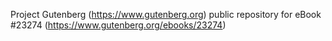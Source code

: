 Project Gutenberg (https://www.gutenberg.org) public repository for eBook #23274 (https://www.gutenberg.org/ebooks/23274)
